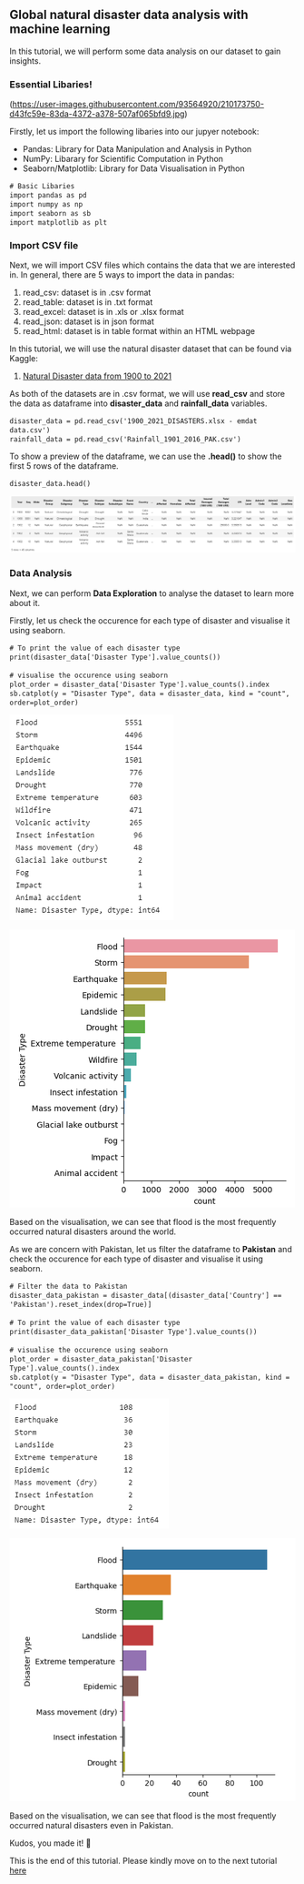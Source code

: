 ## Global natural disaster data analysis with machine learning
In this tutorial, we will perform some data analysis on our dataset to gain insights. 

### Essential Libaries!

(https://user-images.githubusercontent.com/93564920/210173750-d43fc59e-83da-4372-a378-507af065bfd9.jpg)

Firstly, let us import the following libaries into our jupyer notebook:
- Pandas: Library for Data Manipulation and Analysis in Python 
- NumPy: Libarary for Scientific Computation in Python
- Seaborn/Matplotlib: Library for Data Visualisation in Python

```
# Basic Libaries
import pandas as pd 
import numpy as np
import seaborn as sb 
import matplotlib as plt 
```

### Import CSV file
Next, we will import CSV files which contains the data that we are interested in. In general, there are 5 ways to import the data in pandas:
1. read_csv: dataset is in .csv format
2. read_table: dataset is in .txt format
3. read_excel: dataset is in .xls or .xlsx format
4. read_json: dataset is in json format
5. read_html: dataset is in table format within an HTML webpage 

In this tutorial, we will use the natural disaster dataset that can be found via Kaggle:
1. [Natural Disaster data from 1900 to 2021](https://www.kaggle.com/code/gianlab/storm-and-flood-forecast/data)

As both of the datasets are in .csv format, we will use **read_csv** and store the data as dataframe into **disaster_data** and **rainfall_data** variables.

```
disaster_data = pd.read_csv('1900_2021_DISASTERS.xlsx - emdat data.csv') 
rainfall_data = pd.read_csv('Rainfall_1901_2016_PAK.csv') 
```
To show a preview of the dataframe, we can use the **.head()** to show the first 5 rows of the dataframe.
```
disaster_data.head()
```
![Disaster Dataframe](picture/disaster_df.png)

### Data Analysis
Next, we can perform **Data Exploration** to analyse the dataset to learn more about it. 

Firstly, let us check the occurence for each type of disaster and visualise it using seaborn.
```
# To print the value of each disaster type
print(disaster_data['Disaster Type'].value_counts())

# visualise the occurence using seaborn 
plot_order = disaster_data['Disaster Type'].value_counts().index
sb.catplot(y = "Disaster Type", data = disaster_data, kind = "count", order=plot_order)
```
![Disaster Type Count](picture/disastertype_count.png)

![Disaster Type Count - Visualisation](picture/disastertype_count_seaborn.png)

Based on the visualisation, we can see that flood is the most frequently occurred natural disasters around the world. 

As we are concern with Pakistan, let us filter the dataframe to **Pakistan** and check the occurence for each type of disaster and visualise it using seaborn.
```
# Filter the data to Pakistan 
disaster_data_pakistan = disaster_data[(disaster_data['Country'] == 'Pakistan').reset_index(drop=True)]

# To print the value of each disaster type
print(disaster_data_pakistan['Disaster Type'].value_counts())

# visualise the occurence using seaborn 
plot_order = disaster_data_pakistan['Disaster Type'].value_counts().index
sb.catplot(y = "Disaster Type", data = disaster_data_pakistan, kind = "count", order=plot_order)
```
![Disaster Type Count](picture/disastertype_count_pakistan.png)

![Disaster Type Count - Visualisation](picture/disastertype_count_seaborn_pakistan.png)

Based on the visualisation, we can see that flood is the most frequently occurred natural disasters even in Pakistan. 

Kudos, you made it! :star2:

This is the end of this tutorial. Please kindly move on to the next tutorial [here](https://github.com/AroojArif12143/SILP/tree/main/BlogPost2)
